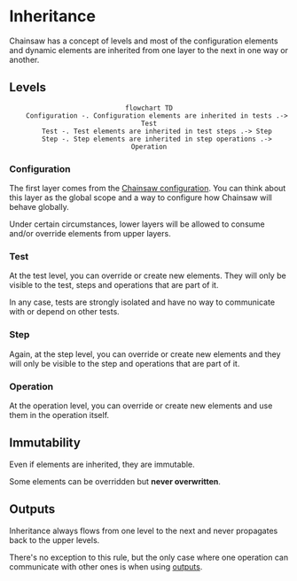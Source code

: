 # Inheritance

Chainsaw has a concept of levels and most of the configuration elements and dynamic elements are inherited from one layer to the next in one way or another.

## Levels

<div style="text-align: center;">

```mermaid
flowchart TD
    Configuration -. Configuration elements are inherited in tests .-> Test
    Test -. Test elements are inherited in test steps .-> Step
    Step -. Step elements are inherited in step operations .-> Operation
```

</div>

### Configuration

The first layer comes from the [Chainsaw configuration](../configuration/index.md). You can think about this layer as the global scope and a way to configure how Chainsaw will behave globally.

Under certain circumstances, lower layers will be allowed to consume and/or override elements from upper layers.

### Test

At the test level, you can override or create new elements. They will only be visible to the test, steps and operations that are part of it.

In any case, tests are strongly isolated and have no way to communicate with or depend on other tests.

### Step

Again, at the step level, you can override or create new elements and they will only be visible to the step and operations that are part of it.

### Operation

At the operation level, you can override or create new elements and use them in the operation itself.

## Immutability

Even if elements are inherited, they are immutable.

Some elements can be overridden but **never overwritten**.

## Outputs

Inheritance always flows from one level to the next and never propagates back to the upper levels.

There's no exception to this rule, but the only case where one operation can communicate with other ones is when using [outputs](./outputs.md).
